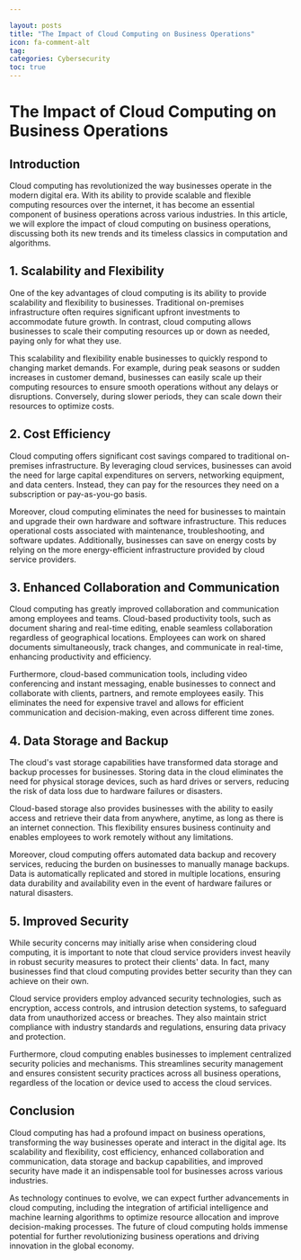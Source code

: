```yaml
---

layout: posts
title: "The Impact of Cloud Computing on Business Operations"
icon: fa-comment-alt
tag:      
categories: Cybersecurity
toc: true
---
```




# The Impact of Cloud Computing on Business Operations

## Introduction

Cloud computing has revolutionized the way businesses operate in the modern digital era. With its ability to provide scalable and flexible computing resources over the internet, it has become an essential component of business operations across various industries. In this article, we will explore the impact of cloud computing on business operations, discussing both its new trends and its timeless classics in computation and algorithms.

## 1. Scalability and Flexibility

One of the key advantages of cloud computing is its ability to provide scalability and flexibility to businesses. Traditional on-premises infrastructure often requires significant upfront investments to accommodate future growth. In contrast, cloud computing allows businesses to scale their computing resources up or down as needed, paying only for what they use.

This scalability and flexibility enable businesses to quickly respond to changing market demands. For example, during peak seasons or sudden increases in customer demand, businesses can easily scale up their computing resources to ensure smooth operations without any delays or disruptions. Conversely, during slower periods, they can scale down their resources to optimize costs.

## 2. Cost Efficiency

Cloud computing offers significant cost savings compared to traditional on-premises infrastructure. By leveraging cloud services, businesses can avoid the need for large capital expenditures on servers, networking equipment, and data centers. Instead, they can pay for the resources they need on a subscription or pay-as-you-go basis.

Moreover, cloud computing eliminates the need for businesses to maintain and upgrade their own hardware and software infrastructure. This reduces operational costs associated with maintenance, troubleshooting, and software updates. Additionally, businesses can save on energy costs by relying on the more energy-efficient infrastructure provided by cloud service providers.

## 3. Enhanced Collaboration and Communication

Cloud computing has greatly improved collaboration and communication among employees and teams. Cloud-based productivity tools, such as document sharing and real-time editing, enable seamless collaboration regardless of geographical locations. Employees can work on shared documents simultaneously, track changes, and communicate in real-time, enhancing productivity and efficiency.

Furthermore, cloud-based communication tools, including video conferencing and instant messaging, enable businesses to connect and collaborate with clients, partners, and remote employees easily. This eliminates the need for expensive travel and allows for efficient communication and decision-making, even across different time zones.

## 4. Data Storage and Backup

The cloud's vast storage capabilities have transformed data storage and backup processes for businesses. Storing data in the cloud eliminates the need for physical storage devices, such as hard drives or servers, reducing the risk of data loss due to hardware failures or disasters.

Cloud-based storage also provides businesses with the ability to easily access and retrieve their data from anywhere, anytime, as long as there is an internet connection. This flexibility ensures business continuity and enables employees to work remotely without any limitations.

Moreover, cloud computing offers automated data backup and recovery services, reducing the burden on businesses to manually manage backups. Data is automatically replicated and stored in multiple locations, ensuring data durability and availability even in the event of hardware failures or natural disasters.

## 5. Improved Security

While security concerns may initially arise when considering cloud computing, it is important to note that cloud service providers invest heavily in robust security measures to protect their clients' data. In fact, many businesses find that cloud computing provides better security than they can achieve on their own.

Cloud service providers employ advanced security technologies, such as encryption, access controls, and intrusion detection systems, to safeguard data from unauthorized access or breaches. They also maintain strict compliance with industry standards and regulations, ensuring data privacy and protection.

Furthermore, cloud computing enables businesses to implement centralized security policies and mechanisms. This streamlines security management and ensures consistent security practices across all business operations, regardless of the location or device used to access the cloud services.

## Conclusion

Cloud computing has had a profound impact on business operations, transforming the way businesses operate and interact in the digital age. Its scalability and flexibility, cost efficiency, enhanced collaboration and communication, data storage and backup capabilities, and improved security have made it an indispensable tool for businesses across various industries.

As technology continues to evolve, we can expect further advancements in cloud computing, including the integration of artificial intelligence and machine learning algorithms to optimize resource allocation and improve decision-making processes. The future of cloud computing holds immense potential for further revolutionizing business operations and driving innovation in the global economy.